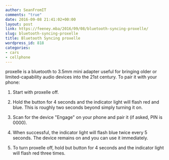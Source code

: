 ```yaml
---
author: SeanFromIT
comments: "true"
date: 2016-09-08 21:41:02+00:00
layout: post
link: https://feeney.mba/2016/09/08/bluetooth-syncing-proxelle/
slug: bluetooth-syncing-proxelle
title: Bluetooth Syncing proxelle
wordpress_id: 818
categories:
- cars
- cellphone
---
```


proxelle is a bluetooth to 3.5mm mini adapter useful for bringing older or limited-capability audio devices into the 21st century. To pair it with your phone:



	
  1. Start with proxelle off.

	
  2. Hold the button for 4 seconds and the indicator light will flash red and blue. This is roughly two seconds beyond simply turning it on.

	
  3. Scan for the device "Engage" on your phone and pair it (if asked, PIN is 0000).

	
  4. When successful, the indicator light will flash blue twice every 5 seconds. The device remains on and you can use it immediately.

	
  5. To turn proxelle off, hold but button for 4 seconds and the indicator light will flash red three times.


